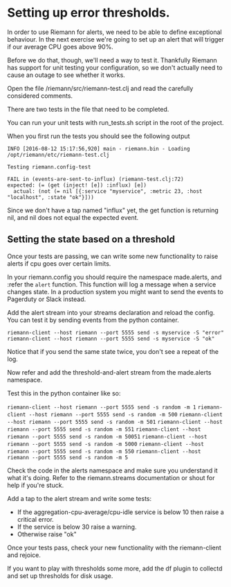 # Setting up error thresholds.

In order to use Riemann for alerts, we need to be able to define exceptional behaviour. In the next exercise we're going to set up an alert that will trigger if our average CPU goes above 90%.

Before we do that, though, we'll need a way to test it. Thankfully Riemann has support for unit testing your configuration, so we don't actually need to cause an outage to see whether it works.

Open the file /riemann/src/riemann-test.clj and read the carefully considered comments.

There are two tests in the file that need to be completed. 

You can run your unit tests with run_tests.sh script in the root of the project.


When you first run the tests you should see the following output

```
INFO [2016-08-12 15:17:56,920] main - riemann.bin - Loading /opt/riemann/etc/riemann-test.clj

Testing riemann.config-test

FAIL in (events-are-sent-to-influx) (riemann-test.clj:72)
expected: (= (get (inject! [e]) :influx) [e])
  actual: (not (= nil [{:service "myservice", :metric 23, :host "localhost", :state "ok"}]))
```

Since we don't have a tap named "influx" yet, the get function is returning nil, and nil does not equal the expected event.


## Setting the state based on a threshold

Once your tests are passing, we can write some new functionality to raise alerts if cpu goes over certain limits.

In your riemann.config you should require the namespace made.alerts, and :refer the `alert` function. This function will log a message when a service changes state. In a production system you might want to send the events to Pagerduty or Slack instead.

Add the alert stream into your streams declaration and reload the config. You can test it by sending events from the python container.

`riemann-client --host riemann --port 5555 send -s myservice -S "error"`
`riemann-client --host riemann --port 5555 send -s myservice -S "ok"`

Notice that if you send the same state twice, you don't see a repeat of the log. 

Now refer and add the threshold-and-alert stream from the made.alerts namespace.

Test this in the python container like so:

`riemann-client --host riemann --port 5555 send -s random -m 1` 
`riemann-client --host riemann --port 5555 send -s random -m 500` 
`riemann-client --host riemann --port 5555 send -s random -m 501` 
`riemann-client --host riemann --port 5555 send -s random -m 551` 
`riemann-client --host riemann --port 5555 send -s random -m 50051` 
`riemann-client --host riemann --port 5555 send -s random -m 5000` 
`riemann-client --host riemann --port 5555 send -s random -m 550` 
`riemann-client --host riemann --port 5555 send -s random -m 5` 

Check the code in the alerts namespace and make sure you understand it what it's doing. Refer to the riemann.streams documentation or shout for help if you're stuck.

Add a tap to the alert stream and write some tests:

* If the aggregation-cpu-average/cpu-idle service is below 10 then raise a critical error.
* If the service is below 30 raise a warning.
* Otherwise raise "ok"

Once your tests pass, check your new functionality with the riemann-client and rejoice.

If you want to play with thresholds some more, add the df plugin to collectd and set up thresholds for disk usage.
